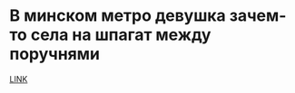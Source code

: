# В минском метро девушка зачем-то села на шпагат между поручнями



[LINK](https://varlamov.ru/1947221.html)